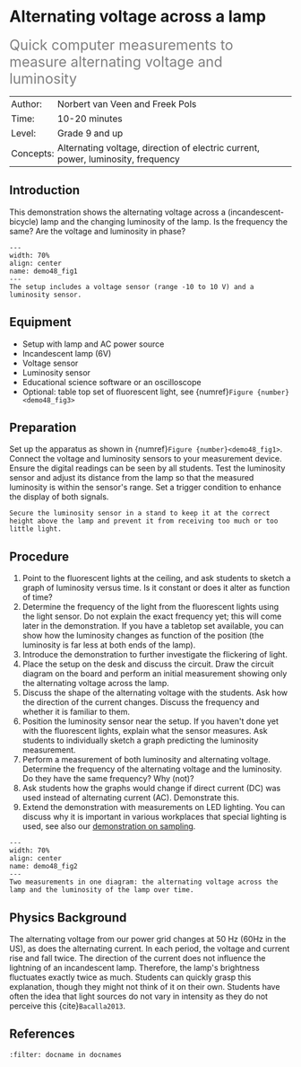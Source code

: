 # Alternating voltage across a lamp

<span style="font-size: 25px; color: gray;">Quick computer measurements to measure alternating voltage and luminosity</span>

<table style="width: 100%; border-collapse: collapse; border: none;">
    <tr style="background-color: var(--background-color);">
        <td style="text-align: left; padding: 3px; border: none; color: var(--text-color)">Author:</td>
        <td style="text-align: left; padding: 3px; border: none; color: var(--text-color)">Norbert van Veen and Freek Pols</td>
    </tr>
    <tr style="background-color: var(--background-color);">
        <td style="text-align: left; padding: 3px; border: none; color: var(--text-color)">Time:</td>
        <td style="text-align: left; padding: 3px; border: none; color: var(--text-color)">10-20 minutes</td>
    </tr>
    <tr style="background-color: var(--background-color);">
        <td style="text-align: left; padding: 3px; border: none; color: var(--text-color)">Level:</td>
        <td style="text-align: left; padding: 3px; border: none; color: var(--text-color)">Grade 9 and up</td>
    </tr>
    <tr style="background-color: var(--background-color);">
        <td style="text-align: left; padding: 3px; border: none; color: var(--text-color)">Concepts:</td>
        <td style="text-align: left; padding: 3px; border: none; color: var(--text-color)">Alternating voltage, direction of electric current, power, luminosity, frequency</td>
    </tr>
</table>

## Introduction
This demonstration shows the alternating voltage across a (incandescent-bicycle) lamp and the changing luminosity of the lamp. Is the frequency the same? Are the voltage and luminosity in phase? 

```{figure} demo48_figure1.JPG
---
width: 70%
align: center
name: demo48_fig1
---
The setup includes a voltage sensor (range -10 to 10 V) and a luminosity sensor.
```

## Equipment
* Setup with lamp and AC power source
* Incandescent lamp (6V)
* Voltage sensor
* Luminosity sensor
* Educational science software or an oscilloscope
* Optional: table top set of fluorescent light, see {numref}`Figure {number}<demo48_fig3>`

## Preparation
Set up the apparatus as shown in {numref}`Figure {number}<demo48_fig1>`. Connect the voltage and luminosity sensors to your measurement device. Ensure the digital readings can be seen by all students. Test the luminosity sensor and adjust its distance from the lamp so that the measured luminosity is within the sensor's range. Set a trigger condition to enhance the display of both signals.

```{tip}
Secure the luminosity sensor in a stand to keep it at the correct height above the lamp and prevent it from receiving too much or too little light.
```

## Procedure
1. Point to the fluorescent lights at the ceiling, and ask students to sketch a graph of luminosity versus time. Is it constant or does it alter as function of time?
2. Determine the frequency of the light from the fluorescent lights using the light sensor. Do not explain the exact frequency yet; this will come later in the demonstration. If you have a tabletop set available, you can show how the luminosity changes as function of the position (the luminosity is far less at both ends of the lamp).
3. Introduce the demonstration to further investigate the flickering of light.
4. Place the setup on the desk and discuss the circuit. Draw the circuit diagram on the board and perform an initial measurement showing only the alternating voltage across the lamp.
5. Discuss the shape of the alternating voltage with the students. Ask how the direction of the current changes. Discuss the frequency and whether it is familiar to them. 
6. Position the luminosity sensor near the setup. If you haven't done yet with the fluorescent lights, explain what the sensor measures. Ask students to individually sketch a graph predicting the luminosity measurement.
7. Perform a measurement of both luminosity and alternating voltage. Determine the frequency of the alternating voltage and the luminosity. Do they have the same frequency? Why (not)? 
8. Ask students how the graphs would change if direct current (DC) was used instead of alternating current (AC). Demonstrate this.
9. Extend the demonstration with measurements on LED lighting. You can discuss why it is important in various workplaces that special lighting is used, see also our [demonstration on sampling](../demo44/demo44.md).

```{figure} demo48_figure2.JPG
---
width: 70%
align: center
name: demo48_fig2
---
Two measurements in one diagram: the alternating voltage across the lamp and the luminosity of the lamp over time.
```

## Physics Background
The alternating voltage from our power grid changes at 50 Hz (60Hz in the US), as does the alternating current. In each period, the voltage and current rise and fall twice. The direction of the current does not influence the lightning of an incandescent lamp. Therefore, the lamp's brightness fluctuates exactly twice as much. Students can quickly grasp this explanation, though they might not think of it on their own. Students have often the idea that light sources do not vary in intensity as they do not perceive this {cite}`Bacalla2013`.

## References
```{bibliography}
:filter: docname in docnames
```
